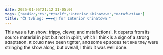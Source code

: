 ```yaml
---
date: 2025-01-05T21:12:31-05:00
tags: ["media","tv","Myself","Interior Chinatown","metafiction"]
title: "📺 tvblog: ❤️❤️❤️❤️🖤 for Interior Chinatown "
---
```

This was a fun show: trippy, clever, and metafictional. It departs from its source material in plot but not in spirit, which I think is a sign of a strong adaptation. It could have been tighter, and some episodes felt like they were stringing the show along, but overall, I think it was well done.